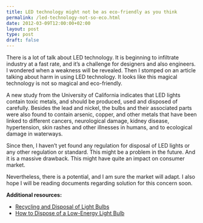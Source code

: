```yaml
---
title: LED technology might not be as eco-friendly as you think
permalink: /led-technology-not-so-eco.html
date: 2012-03-09T12:00:00+02:00
layout: post
type: post
draft: false
---
```


There is a lot of talk about LED technology. It is beginning to infiltrate
industry at a fast rate, and it’s a challenge for designers and also engineers.
I wondered when a weakness will be revealed. Then I stomped on an article
talking about harm in using LED technology. It looks like this magical
technology is not so magical and eco-friendly.

A new study from the University of California indicates that LED lights contain
toxic metals, and should be produced, used and disposed of carefully.  Besides
the lead and nickel, the bulbs and their associated parts were also found to
contain arsenic, copper, and other metals that have been linked to different
cancers, neurological damage, kidney disease, hypertension, skin rashes and
other illnesses in humans, and to ecological damage in waterways.

Since then, I haven’t yet found any regulation for disposal of LED lights or any
other regulation or standard. This might be a problem in the future. And it is a
massive drawback. This might have quite an impact on consumer market.

Nevertheless, there is a potential, and I am sure the market will adapt. I also
hope I will be reading documents regarding solution for this concern soon.

**Additional resources:**

- [Recycling and Disposal of Light Bulbs](http://ezinearticles.com/?Recycling-and-Disposal-of-Light-Bulbs&id=1091304)
- [How to Dispose of a Low-Energy Light Bulb](http://www.ehow.com/how_7483442_dispose-lowenergy-light-bulb.html)

